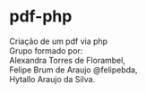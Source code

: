 # pdf-php
Criação de um pdf via php<br>
Grupo formado por:<br>
Alexandra Torres de Florambel,<br>
Felipe Brum de Araujo @felipebda,<br>
Hytallo Araujo da Silva.
